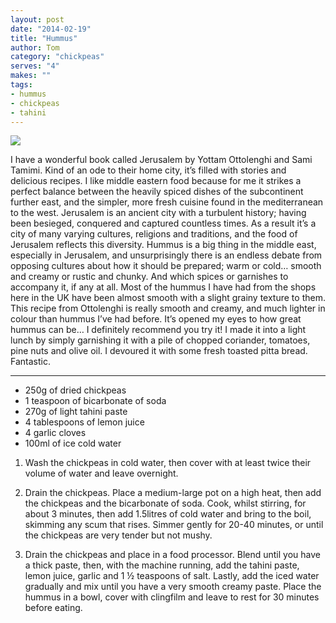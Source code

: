 ```yaml
---
layout: post
date: "2014-02-19"
title: "Hummus"
author: Tom
category: "chickpeas"
serves: "4"
makes: ""
tags:
- hummus
- chickpeas
- tahini
---
```

<img src="https://s3.eu-west-2.amazonaws.com/grubdaily/hummus.jpg" />

I have a wonderful book called Jerusalem by Yottam Ottolenghi and Sami Tamimi. Kind of an ode to their home city, it’s filled with stories and delicious recipes. I like middle eastern food because for me it strikes a perfect balance between the heavily spiced dishes of the subcontinent further east, and the simpler, more fresh cuisine found in the mediterranean to the west. Jerusalem is an ancient city with a turbulent history; having been besieged, conquered and captured countless times. As a result it’s a city of many varying cultures, religions and traditions, and the food of Jerusalem reflects this diversity. Hummus is a big thing in the middle east, especially in Jerusalem, and unsurprisingly there is an endless debate from opposing cultures about how it should be prepared; warm or cold… smooth and creamy or rustic and chunky. And which spices or garnishes to accompany it, if any at all. Most of the hummus I have had from the shops here in the UK have been almost smooth with a slight grainy texture to them. This recipe from Ottolenghi is really smooth and creamy, and much lighter in colour than hummus I’ve had before. It’s opened my eyes to how great hummus can be… I definitely recommend you try it! I made it into a light lunch by simply garnishing it with a pile of chopped coriander, tomatoes, pine nuts and olive oil. I devoured it with some fresh toasted pitta bread. Fantastic.

---
* 250g of dried chickpeas
* 1 teaspoon of bicarbonate of soda
* 270g of light tahini paste
* 4 tablespoons of lemon juice
* 4 garlic cloves
* 100ml of ice cold water

1. Wash the chickpeas in cold water, then cover with at least twice their volume of water and leave overnight.

2. Drain the chickpeas. Place a medium-large pot on a high heat, then add the chickpeas and the bicarbonate of soda. Cook, whilst stirring, for about 3 minutes, then add 1.5litres of cold water and bring to the boil, skimming any scum that rises. Simmer gently for 20-40 minutes, or until the chickpeas are very tender but not mushy.

3. Drain the chickpeas and place in a food processor. Blend until you have a thick paste, then, with the machine running, add the tahini paste, lemon juice, garlic and 1 ½ teaspoons of salt. Lastly, add the iced water gradually and mix until you have a very smooth creamy paste. Place the hummus in a bowl, cover with clingfilm and leave to rest for 30 minutes before eating.

